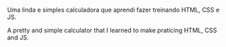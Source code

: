 Uma linda e simples calculadora que aprendi fazer treinando HTML, CSS e JS.

A pretty and simple calculator that I learned to make praticing HTML, CSS and JS.
